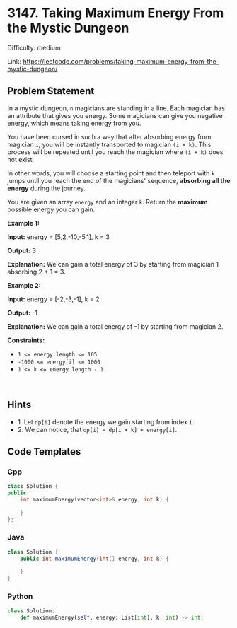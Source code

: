 # 3147. Taking Maximum Energy From the Mystic Dungeon

Difficulty: medium

Link: https://leetcode.com/problems/taking-maximum-energy-from-the-mystic-dungeon/

## Problem Statement

In a mystic dungeon, `n` magicians are standing in a line. Each magician has an attribute that gives you energy. Some magicians can give you negative energy, which means taking energy from you.

You have been cursed in such a way that after absorbing energy from magician `i`, you will be instantly transported to magician `(i + k)`. This process will be repeated until you reach the magician where `(i + k)` does not exist.

In other words, you will choose a starting point and then teleport with `k` jumps until you reach the end of the magicians' sequence, **absorbing all the energy** during the journey.

You are given an array `energy` and an integer `k`. Return the **maximum** possible energy you can gain.

**Example 1:**

**Input:**  energy \= \[5,2,\-10,\-5,1], k \= 3

**Output:** 3

**Explanation:** We can gain a total energy of 3 by starting from magician 1 absorbing 2 \+ 1 \= 3\.

**Example 2:**

**Input:** energy \= \[\-2,\-3,\-1], k \= 2

**Output:** \-1

**Explanation:** We can gain a total energy of \-1 by starting from magician 2\.

**Constraints:**

* `1 <= energy.length <= 105`
* `-1000 <= energy[i] <= 1000`
* `1 <= k <= energy.length - 1`

​​​​​​

## Hints

- 1\. Let `dp[i]` denote the energy we gain starting from index `i`.
- 2\. We can notice, that  `dp[i] = dp[i + k] + energy[i]`.

## Code Templates

### Cpp
```cpp
class Solution {
public:
    int maximumEnergy(vector<int>& energy, int k) {
        
    }
};
```

### Java
```java
class Solution {
    public int maximumEnergy(int[] energy, int k) {
        
    }
}
```

### Python
```python
class Solution:
    def maximumEnergy(self, energy: List[int], k: int) -> int:
        
```


